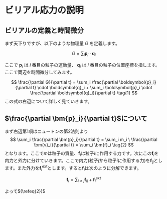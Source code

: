 # ビリアル応力の説明
## ビリアルの定義と時間微分
まず天下りですが、以下のような物理量 $G$ を定義します。

$$
G = \sum_i \boldsymbol{p}_i \cdot \boldsymbol{q}_i
$$

ここで $\boldsymbol{p}_i$ は $i$ 番目の粒子の運動量、 $\boldsymbol{q}_i$ は $i$ 番目の粒子の位置座標を指します。ここで両辺を時間微分してみます。

$$
\frac{\partial G}{\partial t} = \sum_i \frac{\partial \boldsymbol{p}_i}{\partial t} \cdot \boldsymbol{q}_i + \sum_i \boldsymbol{p}_i \cdot \frac{\partial \boldsymbol{q}_i}{\partial t} \tag{1}
$$
この式の右辺について詳しく見ていきます。

## $\frac{\partial \bm{p}_i}{\partial t}$について

まず右辺第1項はニュートンの第2法則より
$$
\sum_i \frac{\partial \bm{p}_i}{\partial t} = \sum_i m_i \ 
    \frac{\partial \bm{v}_i}{\partial t} = \sum_i \bm{f}_i \tag{2}
$$
となります。ここで$m$は粒子の質量、$\bm{f}_i$は粒子$i$に作用する力です。次にこの$\bm{f}_i$を内力と外力に分けていきます。ここで内力(粒子$j$から粒子$i$に作用する力)を$\bm{f}_{ij}$とします。また外力を$\bm{f}_i^\mathrm{ext}$とします。すると$\bm{f}_i$は次のように分解できます。

$$
\bm{f}_i = \sum_{i \neq j} \bm{f}_{ij} + \bm{f}_i^\mathrm{ext} \tag{3}
$$

よって$(\refeq{2})$
